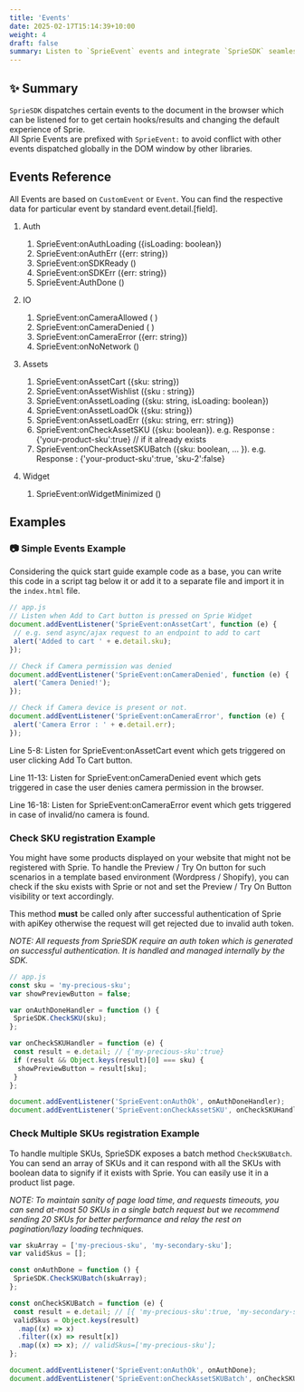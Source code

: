 ```yaml
---
title: 'Events'
date: 2025-02-17T15:14:39+10:00
weight: 4
draft: false
summary: Listen to `SprieEvent` events and integrate `SprieSDK` seamlessly with your app.
---
```


## ✨ Summary

`SprieSDK` dispatches certain events to the document in the browser which can be listened for to get certain hooks/results and changing the default experience of Sprie.  
All Sprie Events are prefixed with `SprieEvent:` to avoid conflict with other events dispatched globally in the DOM window by other libraries.

## Events Reference

All Events are based on `CustomEvent` or `Event`. You can find the respective data for particular event by standard event.detail.[field].

1. Auth
   1. SprieEvent:onAuthLoading ({isLoading: boolean})
   2. SprieEvent:onAuthErr ({err: string})
   3. SprieEvent:onSDKReady ()
   4. SprieEvent:onSDKErr ({err: string})
   5. SprieEvent:AuthDone ()
2. IO
   1. SprieEvent:onCameraAllowed ( )
   2. SprieEvent:onCameraDenied ( )
   3. SprieEvent:onCameraError ({err: string})
   4. SprieEvent:onNoNetwork ()
3. Assets

   1. SprieEvent:onAssetCart ({sku: string})
   2. SprieEvent:onAssetWishlist ({sku : string})
   3. SprieEvent:onAssetLoading ({sku: string, isLoading: boolean})
   4. SprieEvent:onAssetLoadOk ({sku: string})
   5. SprieEvent:onAssetLoadErr ({sku: string, err: string})
   6. SprieEvent:onCheckAssetSKU ({sku: boolean}). e.g. Response : {'your-product-sku':true} // if it already exists
   7. SprieEvent:onCheckAssetSKUBatch ({sku: boolean, … }). e.g. Response : {'your-product-sku':true, 'sku-2':false}

4. Widget
   1. SprieEvent:onWidgetMinimized ()

## Examples

### 📷 Simple Events Example

Considering the quick start guide example code as a base, you can write this code in a script tag below it or add it to a separate file and import it in the `index.html` file.

```javascript
// app.js
// Listen when Add to Cart button is pressed on Sprie Widget
document.addEventListener('SprieEvent:onAssetCart', function (e) {
 // e.g. send async/ajax request to an endpoint to add to cart
 alert('Added to cart ' + e.detail.sku);
});

// Check if Camera permission was denied
document.addEventListener('SprieEvent:onCameraDenied', function (e) {
 alert('Camera Denied!');
});

// Check if Camera device is present or not.
document.addEventListener('SprieEvent:onCameraError', function (e) {
 alert('Camera Error : ' + e.detail.err);
});
```

Line 5-8: Listen for SprieEvent:onAssetCart event which gets triggered on user clicking Add To Cart button.

Line 11-13: Listen for SprieEvent:onCameraDenied event which gets triggered in case the user denies camera permission in the browser.

Line 16-18: Listen for SprieEvent:onCameraError event which gets triggered in case of invalid/no camera is found.

### Check SKU registration Example

You might have some products displayed on your website that might not be registered with Sprie. To handle the Preview / Try On button for such scenarios in a template based environment (Wordpress / Shopify), you can check if the sku exists with Sprie or not and set the Preview / Try On Button visibility or text accordingly.  

This method **must** be called only after successful authentication of Sprie with apiKey otherwise the request will get rejected due to invalid auth token.

_NOTE: All requests from SprieSDK require an auth token which is generated on successful authentication. It is handled and managed internally by the SDK._

```javascript
// app.js
const sku = 'my-precious-sku';
var showPreviewButton = false;

var onAuthDoneHandler = function () {
 SprieSDK.CheckSKU(sku);
};

var onCheckSKUHandler = function (e) {
 const result = e.detail; // {'my-precious-sku':true}
 if (result && Object.keys(result)[0] === sku) {
  showPreviewButton = result[sku];
 }
};

document.addEventListener('SprieEvent:onAuthOk', onAuthDoneHandler);
document.addEventListener('SprieEvent:onCheckAssetSKU', onCheckSKUHandler);
```

### Check Multiple SKUs registration Example

To handle multiple SKUs, SprieSDK exposes a batch method `CheckSKUBatch`. You can send an array of SKUs and it can respond with all the SKUs with boolean data to signify if it exists with Sprie. You can easily use it in a product list page.

_NOTE: To maintain sanity of page load time, and requests timeouts, you can send at-most 50 SKUs in a single batch request but we recommend sending 20 SKUs for better performance and relay the rest on pagination/lazy loading techniques._

```javascript
var skuArray = ['my-precious-sku', 'my-secondary-sku'];
var validSkus = [];

const onAuthDone = function () {
 SprieSDK.CheckSKUBatch(skuArray);
};

const onCheckSKUBatch = function (e) {
 const result = e.detail; // [{ 'my-precious-sku':true, 'my-secondary-sku':false }]
 validSkus = Object.keys(result)
  .map((x) => x)
  .filter((x) => result[x])
  .map((x) => x); // validSkus=['my-precious-sku'];
};

document.addEventListener('SprieEvent:onAuthOk', onAuthDone);
document.addEventListener('SprieEvent:onCheckAssetSKUBatch', onCheckSKUBatch);
```
